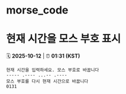 # morse_code
# 현재 시간을 모스 부호 표시
<!-- MORSE_TIME_START -->
🗓️ **2025-10-12** | ⏰ **01:31 (KST)**

```
현재 시간을 입력하세요. 모스 부호로 바꿉니다
----- .---- ...-- .----
모스 부호를 다시 현재 시간으로 바꿉니다
0131
```
<!-- MORSE_TIME_END -->
